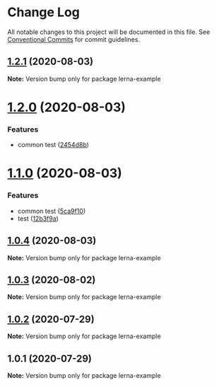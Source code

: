 # Change Log

All notable changes to this project will be documented in this file.
See [Conventional Commits](https://conventionalcommits.org) for commit guidelines.

## [1.2.1](https://github.com/gsgabrielsilvas/lerna-example/compare/v1.2.0...v1.2.1) (2020-08-03)

**Note:** Version bump only for package lerna-example





# [1.2.0](https://github.com/gsgabrielsilvas/lerna-example/compare/v1.1.0...v1.2.0) (2020-08-03)


### Features

* common test ([2454d8b](https://github.com/gsgabrielsilvas/lerna-example/commit/2454d8beb84b46c2524ce58ea4943b429f27e90e))





# [1.1.0](https://github.com/gsgabrielsilvas/lerna-example/compare/v1.0.4...v1.1.0) (2020-08-03)


### Features

* common test ([5ca9f10](https://github.com/gsgabrielsilvas/lerna-example/commit/5ca9f10d674113669ad6f69a6affe1dce2c8ed39))
* test ([12b3f9a](https://github.com/gsgabrielsilvas/lerna-example/commit/12b3f9ad765a05c5d3cc6314289c0687273296d1))





## [1.0.4](https://github.com/gsgabrielsilvas/lerna-example/compare/v1.0.2...v1.0.4) (2020-08-03)

**Note:** Version bump only for package lerna-example





## [1.0.3](https://github.com/gsgabrielsilvas/lerna-example/compare/v1.0.2...v1.0.3) (2020-08-02)

**Note:** Version bump only for package lerna-example





## [1.0.2](https://github.com/gfgabrielfranca/lerna-example/compare/v1.0.1...v1.0.2) (2020-07-29)

**Note:** Version bump only for package lerna-example





## 1.0.1 (2020-07-29)

**Note:** Version bump only for package lerna-example
